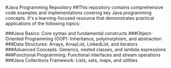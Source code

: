 #Java Programming Repository
##This repository contains comprehensive code examples and implementations covering key Java programming concepts. It's a learning-focused resource that demonstrates practical applications of the following topics:

###Java Basics: Core syntax and fundamental constructs
###Object-Oriented Programming (OOP): Inheritance, polymorphism, and abstraction
###Data Structures: Arrays, ArrayList, LinkedList, and iterators
###Advanced Concepts: Generics, nested classes, and lambda expressions
###Functional Programming: Functional interfaces and stream operations
###Java Collections Framework: Lists, sets, maps, and utilities
